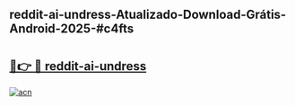 ## reddit-ai-undress-Atualizado-Download-Grátis-Android-2025-#c4fts

# <h2><a href="https://ainizakaria.my?title=reddit-ai-undress&ref=20M">🔗👉 🔴 reddit-ai-undress</a></h2>

[![acn](https://github.com/user-attachments/assets/0f9c940e-d8b0-45ae-aac7-cd30a18b3e1c)](https://ainizakaria.my?title=reddit-ai-undress&ref=20M)


